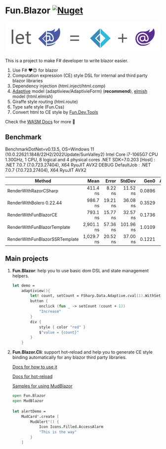# Fun.Blazor [![Nuget](https://img.shields.io/nuget/vpre/Fun.Blazor)](https://www.nuget.org/packages/Fun.Blazor)

![image](./Docs//assets/fun-blazor%3D.png)

This is a project to make F# developer to write blazor easier.

1. Use F# ❤️😊 for blazor
2. Computation expression (CE) style DSL for internal and third party blazor libraries
3. Dependency injection (html.inject/html.comp)
4. [Adaptive](https://github.com/fsprojects/FSharp.Data.Adaptive) model (adaptiview/AdaptivieForm) (**recommend**), [elmish](https://github.com/elmish/elmish) model (html.elmish)
5. Giraffe style routing (html.route)
6. Type safe style (Fun.Css)
7. Convert html to CE style by [Fun.Dev.Tools](https://slaveoftime.github.io/Fun.DevTools.Docs)

Check the [WASM Docs](https://slaveoftime.github.io/Fun.Blazor.Docs/) for more 🚀

## Benchmark

BenchmarkDotNet=v0.13.5, OS=Windows 11 (10.0.22621.1848/22H2/2022Update/SunValley2)
Intel Core i7-1065G7 CPU 1.30GHz, 1 CPU, 8 logical and 4 physical cores
.NET SDK=7.0.203
  [Host]     : .NET 7.0.7 (7.0.723.27404), X64 RyuJIT AVX2 DEBUG
  DefaultJob : .NET 7.0.7 (7.0.723.27404), X64 RyuJIT AVX2

|                         Method |       Mean |    Error |    StdDev |   Gen0 | Allocated |
|------------------------------- |-----------:|---------:|----------:|-------:|----------:|
|          RenderWithRazorCSharp |   411.4 ns |  8.22 ns |  11.52 ns | 0.0896 |     376 B |
|       RenderWithBolero 0.22.44 |   986.7 ns | 19.21 ns |  36.08 ns | 0.3529 |    1480 B |
|          RenderWithFunBlazorCE |   793.1 ns | 15.77 ns |  32.57 ns | 0.1736 |     728 B |
|    RenderWithFunBlazorTemplate | 2,901.1 ns | 57.36 ns | 101.96 ns | 1.0109 |    4232 B |
| RenderWithFunBlazorSSRTemplate | 1,029.7 ns | 20.52 ns |  37.00 ns | 0.1221 |     512 B |


## Main projects

1. **Fun.Blazor**: help you to use basic dom DSL and state management helpers.

    ```fsharp
    let demo =
        adaptiview(){
            let! count, setCount = FSharp.Data.Adaptive.cval(1).WithSetter()
            button {
                onclick (fun _ -> setCount (count + 1))
                "Increase"
            }
            div {
                style { color "red" }
                $"value = {count}"
            }
        }
    ```


2. **Fun.Blazor.Cli**: support hot-reload and help you to generate CE style binding automatically for any blazor third party libraries.

    [Docs for how to use it](https://slaveoftime.github.io/Fun.Blazor.Docs/?doc=/Cli)

    [Docs for hot-reload](https://slaveoftime.github.io/Fun.Blazor.Docs/?doc=/Hot%20Reload)
    
    [Samples for using MudBlazor](https://github.com/slaveOftime/Fun.Blazor.Samples/tree/main/templates/BlazorWASMAppWithMudBlazor)

    ```fsharp
    open Fun.Blazor
    open MudBlazor

    let alertDemo =
        MudCard'.create [
            MudAlert'() {
                Icon Icons.Filled.AccessAlarm
                "This is the way"
            }
        ]
    ```
